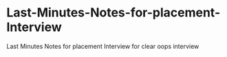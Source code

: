 # Last-Minutes-Notes-for-placement-Interview
Last Minutes Notes for placement Interview for clear oops interview
